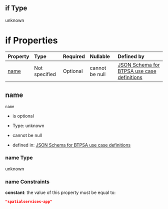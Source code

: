 ## if Type

unknown

# if Properties

| Property      | Type          | Required | Nullable       | Defined by                                                                                                                                                                                                        |
| :------------ | :------------ | :------- | :------------- | :---------------------------------------------------------------------------------------------------------------------------------------------------------------------------------------------------------------- |
| [name](#name) | Not specified | Optional | cannot be null | [JSON Schema for BTPSA use case definitions](btpsa-usecase-properties-services-items-allof-2-then-allof-51-if-properties-name.md "undefined#/properties/services/items/allOf/2/then/allOf/51/if/properties/name") |

## name



`name`

*   is optional

*   Type: unknown

*   cannot be null

*   defined in: [JSON Schema for BTPSA use case definitions](btpsa-usecase-properties-services-items-allof-2-then-allof-51-if-properties-name.md "undefined#/properties/services/items/allOf/2/then/allOf/51/if/properties/name")

### name Type

unknown

### name Constraints

**constant**: the value of this property must be equal to:

```json
"spatialservices-app"
```
